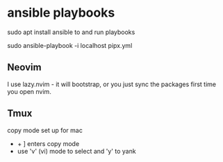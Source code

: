 

# ansible playbooks
sudo apt install ansible to and run playbooks

sudo ansible-playbook -i localhost pipx.yml

## Neovim
I use lazy.nvim - it will bootstrap, or you just sync the packages first time
you open nvim.



## Tmux
copy mode set up for mac
- <leader> + ] enters copy mode
- use 'v' (vi) mode to select and 'y' to yank
